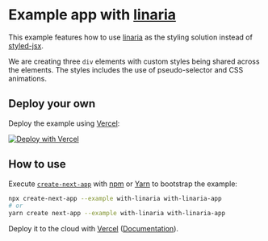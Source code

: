 # Example app with [linaria](https://linaria.now.sh/)

This example features how to use [linaria](https://linaria.now.sh/) as the styling solution instead of [styled-jsx](https://github.com/zeit/styled-jsx).

We are creating three `div` elements with custom styles being shared across the elements. The styles includes the use of pseudo-selector and CSS animations.

## Deploy your own

Deploy the example using [Vercel](https://vercel.com?utm_source=github&utm_medium=readme&utm_campaign=next-example):

[![Deploy with Vercel](https://vercel.com/button)](https://vercel.com/new/git/external?repository-url=https://github.com/vercel/next.js/tree/canary/examples/with-linaria&project-name=with-linaria&repository-name=with-linaria)

## How to use

Execute [`create-next-app`](https://github.com/vercel/next.js/tree/canary/packages/create-next-app) with [npm](https://docs.npmjs.com/cli/init) or [Yarn](https://yarnpkg.com/lang/en/docs/cli/create/) to bootstrap the example:

```bash
npx create-next-app --example with-linaria with-linaria-app
# or
yarn create next-app --example with-linaria with-linaria-app
```

Deploy it to the cloud with [Vercel](https://vercel.com/new?utm_source=github&utm_medium=readme&utm_campaign=next-example) ([Documentation](https://nextjs.org/docs/deployment)).
